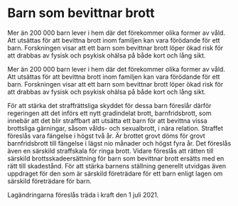 # Barn som bevittnar brott

Mer än 200 000 barn lever i hem där det före­kom­mer olika former av våld. Att utsät­tas för att bevittna brott inom familjen kan vara för­ödande för ett barn. Forsk­ningen visar att ett barn som bevittnar brott löper ökad risk för att drab­bas av fysisk och psykisk ohälsa på både kort och lång sikt.

Mer än 200 000 barn lever i hem där det före­kom­mer olika former av våld. Att utsät­tas för att bevittna brott inom familjen kan vara för­ödande för ett barn. Forsk­ningen visar att ett barn som bevittnar brott löper ökad risk för att drab­bas av fysisk och psykisk ohälsa på både kort och lång sikt.

För att stärka det straff­rättsliga skyddet för dessa barn före­slår därför regeringen att det införs ett nytt grad­indelat brott, barn­frids­brott, som innebär att det blir straff­bart att utsätta ett barn för att bevittna vissa brottsliga gärningar, såsom vålds- och sexualbrott, i nära relation. Straffet föreslås vara fängelse i högst två år. Är brottet grovt döms för grovt barnfridsbrott till fängelse i lägst nio månader och högst fyra år. Det före­slås även en särskild straff­skala för ringa brott. Vidare före­slås att rätten till särskild brotts­skade­ersätt­ning för barn som bevittnar brott ersätts med en rätt till skade­stånd. För att stärka barnens ställ­ning generellt utvidgas även upp­draget för den som är sär­skild före­trädare för ett barn enligt lagen om särskild före­trädare för barn.

Lagändringarna föreslås träda i kraft den 1 juli 2021.
